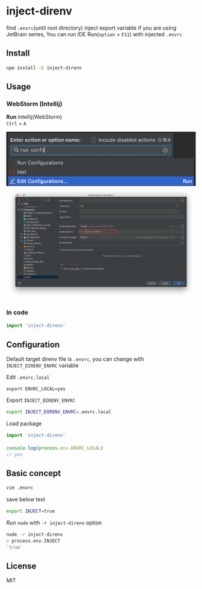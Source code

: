 # inject-direnv

find `.envrc`(until root directory) inject export variable
if you are using JetBrain series, You can run IDE Run(`option` + `F11`) with injected `.envrc`

## Install
```bash
npm install -D inject-direnv
```

## Usage

### WebStorm (Intellij)
**Run** Intellij(WebStorm)  
`Ctrl` + `A`

![](configuration-webstorm-0.png)
![](configuration-webstorm-1.png)

### In code
```javascript
import 'inject-direnv'
```

## Configuration

Default target direnv file is `.envrc`,
you can change with `INJECT_DIRENV_ENVRC` variable

Edit `.envrc.local`

```text
export ENVRC_LOCAL=yes
```

Export `INJECT_DIRENV_ENVRC`

```bash
export INJECT_DIRENV_ENVRC=.envrc.local
```

Load package

```javascript
import 'inject-direnv'

console.log(process.env.ENVRC_LOCAL)
// yes
```

## Basic concept

```bash
vim .envrc
```

save below text
```bash
export INJECT=true
```

*Run* `node` with `-r inject-direnv` option
```bash
node -r inject-direnv
> process.env.INJECT
'true'
```

## License
MIT